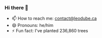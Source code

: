 ### Hi there 👋

- 📫 How to reach me: contact@leodube.ca
- 😄 Pronouns: he/him
- ⚡ Fun fact: I've planted 236,860 trees

<!--
**leodube/leodube** is a ✨ _special_ ✨ repository because its `README.md` (this file) appears on your GitHub profile.

Here are some ideas to get you started:

- 🔭 I’m currently working on ...
- 🌱 I’m currently learning ...
- 👯 I’m looking to collaborate on ...
- 🤔 I’m looking for help with ...
- 💬 Ask me about ...
- 📫 How to reach me: ...
- 😄 Pronouns: ...
- ⚡ Fun fact: ...
-->
